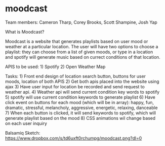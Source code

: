 # moodcast

Team members: Cameron Tharp, Corey Brooks, Scott Shampine, Josh Yap

What is Moodcast?

Moodcast is a website that generates playlists based on user mood or weather at a particular location. The user will have two options to choose a playlist: they can choose from a list of given moods, or type in a location and spotify will generate music based on currect conditions of that location.

APIS to be used: 1) Spotify 2) Open Weather Map

Tasks: 1) Front end design of location search button, buttons for user moods, location of both APIS 2) Get both apis placed into the website using ajax 3) Have user input for location be recorded and send request to weather api. 4) Weather api will send current condition key words to spotify 5) spotify will use current condition keywords to generate playlist 6) Have click event on buttons for each mood (which will be in array): happy, fun, dramatic, stressful, melancholy, aggressive, energetic, relaxing, danceable 7) When each button is clicked, it will send keywords to spotify, which will generate playlist based on the mood 8) CSS animations wil change based on each user inquiry

Balsamiq Sketch: https://www.dropbox.com/s/td6uxft0rchumpg/moodcast.png?dl=0

